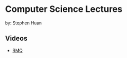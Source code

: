 # Computer Science Lectures
by: Stephen Huan

## Videos

- [RMQ](https://www.youtube.com/watch?v=wqfwPICt-Tg&feature=youtu.be)
